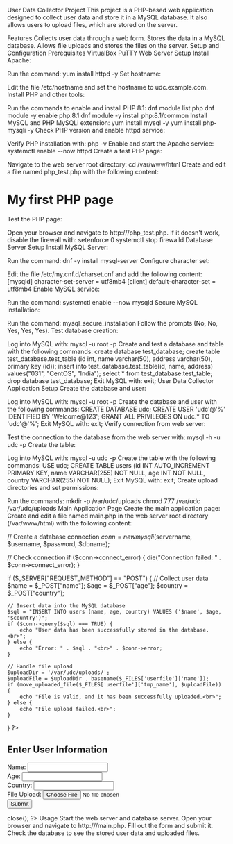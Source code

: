 User Data Collector Project
This project is a PHP-based web application designed to collect user data and store it in a MySQL database. It also allows users to upload files, which are stored on the server.

Features
Collects user data through a web form.
Stores the data in a MySQL database.
Allows file uploads and stores the files on the server.
Setup and Configuration
Prerequisites
VirtualBox
PuTTY
Web Server Setup
Install Apache:

Run the command: yum install httpd -y
Set hostname:

Edit the file /etc/hostname and set the hostname to udc.example.com.
Install PHP and other tools:

Run the commands to enable and install PHP 8.1:
dnf module list php
dnf module -y enable php:8.1
dnf module -y install php:8.1/common
Install MySQL and PHP MySQLi extension:
yum install mysql -y
yum install php-mysqli -y
Check PHP version and enable httpd service:

Verify PHP installation with: php -v
Enable and start the Apache service: systemctl enable --now httpd
Create a test PHP page:

Navigate to the web server root directory: cd /var/www/html
Create and edit a file named php_test.php with the following content:
<!DOCTYPE html>
<html>
<body>
<h1>My first PHP page</h1>
<?php echo "Hello World!"; ?>
</body>
</html>
Test the PHP page:

Open your browser and navigate to http://<Web Server IP Address>/php_test.php.
If it doesn't work, disable the firewall with:
setenforce 0
systemctl stop firewalld
Database Server Setup
Install MySQL Server:

Run the command: dnf -y install mysql-server
Configure character set:

Edit the file /etc/my.cnf.d/charset.cnf and add the following content:
[mysqld]
character-set-server = utf8mb4
[client]
default-character-set = utf8mb4
Enable MySQL service:

Run the command: systemctl enable --now mysqld
Secure MySQL installation:

Run the command: mysql_secure_installation
Follow the prompts (No, No, Yes, Yes, Yes).
Test database creation:

Log into MySQL with: mysql -u root -p
Create and test a database and table with the following commands:
create database test_database;
create table test_database.test_table (id int, name varchar(50), address varchar(50), primary key (id));
insert into test_database.test_table(id, name, address) values("031", "CentOS", "India");
select * from test_database.test_table;
drop database test_database;
Exit MySQL with: exit;
User Data Collector Application Setup
Create the database and user:

Log into MySQL with: mysql -u root -p
Create the database and user with the following commands:
CREATE DATABASE udc;
CREATE USER 'udc'@'%' IDENTIFIED BY 'Welcome@123';
GRANT ALL PRIVILEGES ON udc.* TO 'udc'@'%';
Exit MySQL with: exit;
Verify connection from web server:

Test the connection to the database from the web server with:
mysql -h <DB Server IP> -u udc -p
Create the table:

Log into MySQL with: mysql -u udc -p
Create the table with the following commands:
USE udc;
CREATE TABLE users (id INT AUTO_INCREMENT PRIMARY KEY, name VARCHAR(255) NOT NULL, age INT NOT NULL, country VARCHAR(255) NOT NULL);
Exit MySQL with: exit;
Create upload directories and set permissions:

Run the commands:
mkdir -p /var/udc/uploads
chmod 777 /var/udc /var/udc/uploads
Main Application Page
Create the main application page:
Create and edit a file named main.php in the web server root directory (/var/www/html) with the following content:
<!DOCTYPE html>
<html>
<head>
<title>User Data Collection</title>
</head>
<body>
<?php
// MySQL database configuration
$servername = "192.168.29.43";
$username = "sridevi";
$password = "welcome@123";
$dbname = "udc";

// Create a database connection
$conn = new mysqli($servername, $username, $password, $dbname);

// Check connection
if ($conn->connect_error) {
    die("Connection failed: " . $conn->connect_error);
}

if ($_SERVER["REQUEST_METHOD"] == "POST") {
    // Collect user data
    $name = $_POST["name"];
    $age = $_POST["age"];
    $country = $_POST["country"];

    // Insert data into the MySQL database
    $sql = "INSERT INTO users (name, age, country) VALUES ('$name', $age, '$country')";
    if ($conn->query($sql) === TRUE) {
        echo "User data has been successfully stored in the database.<br>";
    } else {
        echo "Error: " . $sql . "<br>" . $conn->error;
    }

    // Handle file upload
    $uploadDir = '/var/udc/uploads/';
    $uploadFile = $uploadDir . basename($_FILES['userfile']['name']);
    if (move_uploaded_file($_FILES['userfile']['tmp_name'], $uploadFile)) {
        echo "File is valid, and it has been successfully uploaded.<br>";
    } else {
        echo "File upload failed.<br>";
    }
}
?>
<h2>Enter User Information</h2>
<form method="post" enctype="multipart/form-data">
    Name: <input type="text" name="name"><br>
    Age: <input type="number" name="age"><br>
    Country: <input type="text" name="country"><br>
    File Upload: <input type="file" name="userfile"><br>
    <input type="submit" value="Submit">
</form>
<?php
// Close the database connection
$conn->close();
?>
</body>
</html>
Usage
Start the web server and database server.
Open your browser and navigate to http://<Web Server IP Address>/main.php.
Fill out the form and submit it.
Check the database to see the stored user data and uploaded files.

